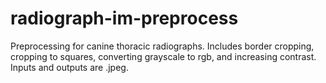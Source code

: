 # radiograph-im-preprocess

Preprocessing for canine thoracic radiographs. Includes border cropping, cropping to squares, converting grayscale to rgb, and increasing contrast. Inputs and outputs are .jpeg.
